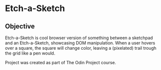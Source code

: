 # Etch-a-Sketch

## Objective

Etch-a-Sketch is cool browser version of something between a sketchpad and an Etch-a-Sketch, showcasing DOM manipulation. When a user hovers over a square, the square will change color, leaving a (pixelated) trail trough the grid like a pen would.

Project was created as part of The Odin Project course.
